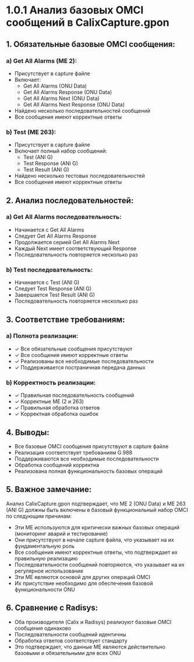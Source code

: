 # 1.0.1 Анализ базовых OMCI сообщений в CalixCapture.gpon

## 1. Обязательные базовые OMCI сообщения:

### a) Get All Alarms (ME 2):
- Присутствует в capture файле
- Включает:
  * Get All Alarms (ONU Data)
  * Get All Alarms Response (ONU Data)
  * Get All Alarms Next (ONU Data)
  * Get All Alarms Next Response (ONU Data)
- Найдено несколько последовательностей сообщений
- Все сообщения имеют корректные ответы

### b) Test (ME 263):
- Присутствует в capture файле
- Включает полный набор сообщений:
  * Test (ANI G)
  * Test Response (ANI G)
  * Test Result (ANI G)
- Найдено несколько тестовых последовательностей
- Все сообщения имеют корректные ответы

## 2. Анализ последовательностей:

### a) Get All Alarms последовательность:
- Начинается с Get All Alarms
- Следует Get All Alarms Response
- Продолжается серией Get All Alarms Next
- Каждый Next имеет соответствующий Response
- Последовательность повторяется несколько раз

### b) Test последовательность:
- Начинается с Test (ANI G)
- Следует Test Response (ANI G)
- Завершается Test Result (ANI G)
- Последовательность повторяется несколько раз

## 3. Соответствие требованиям:

### a) Полнота реализации:
- ✓ Все обязательные сообщения присутствуют
- ✓ Все сообщения имеют корректные ответы
- ✓ Реализованы все необходимые последовательности
- ✓ Поддерживается постраничная передача данных

### b) Корректность реализации:
- ✓ Правильная последовательность сообщений
- ✓ Корректные ME (2 и 263)
- ✓ Правильная обработка ответов
- ✓ Корректная обработка ошибок

## 4. Выводы:
- Все базовые OMCI сообщения присутствуют в capture файле
- Реализация соответствует требованиям G.988
- Поддерживаются все необходимые последовательности
- Обработка сообщений корректна
- Реализована полная функциональность базовых операций

## 5. Важное замечание:
Анализ CalixCapture.gpon подтверждает, что ME 2 (ONU Data) и ME 263 (ANI G) должны быть включены в базовый функциональный набор OMCI по следующим причинам:
- Эти ME используются для критически важных базовых операций (мониторинг аварий и тестирование)
- Они присутствуют в начале capture файла, что указывает на их фундаментальную роль
- Все сообщения имеют корректные ответы, что подтверждает их правильную реализацию
- Последовательности сообщений повторяются, что указывает на их регулярное использование
- Эти ME являются основой для других операций OMCI
- Их присутствие необходимо для обеспечения базовой функциональности ONU

## 6. Сравнение с Radisys:
- Оба производителя (Calix и Radisys) реализуют базовые OMCI сообщения одинаково
- Последовательности сообщений идентичны
- Обработка ответов соответствует стандарту
- Это подтверждает, что данные ME являются действительно базовыми и обязательными для всех ONU 